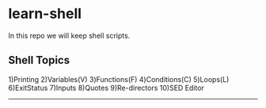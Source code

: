 # learn-shell

In this repo we will keep shell scripts.

Shell Topics
------------
1)Printing
2)Variables(V)
3)Functions(F)
4)Conditions(C)
5)Loops(L)
6)ExitStatus
7)Inputs
8)Quotes 
9)Re-directors
10)SED Editor

***

